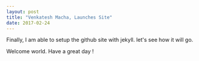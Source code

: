 ```yaml
---
layout: post
title: "Venkatesh Macha, Launches Site"
date: 2017-02-24
---
```


Finally, I am able to setup the github site with jekyll. let's see how it will go. 

Welcome world.
Have a great day !

